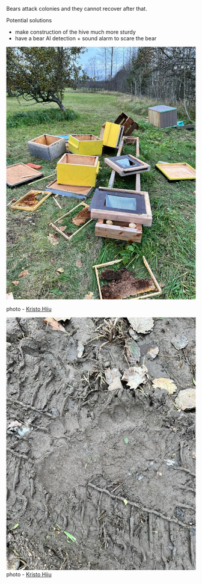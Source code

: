 Bears attack colonies and they cannot recover after that.

Potential solutions

- make construction of the hive much more sturdy
- have a bear AI detection + sound alarm to scare the bear


![](../img/396936600_1790463728047842_2700506079401733521_n.jpg)

photo - [Kristo Hiiu](https://www.facebook.com/groups/108065015894483/user/100012526968833/?__cft__[0]=AZX7fuPj287Ey5NUgGC2KGvmjI0c5VauYoXa120HPUbyoWAdc7gBe0kp0KmQ740ohZS1GKfftyOusItALgpxnWlh4eyUrR-GP-x-6InFjg68VSG7Gvp9HOs2ddxfJH1Pkv1XtJSAjBnZErFTV8aTZBVs5ozfoKkTpu3NL9prtSpZJGNjOYEkNZSEfTmw8QrPcxE&__tn__=%2CP-R)



![](../img/396714609_1790463771381171_6376395098469256205_n.jpg)photo - [Kristo Hiiu](https://www.facebook.com/groups/108065015894483/user/100012526968833/?__cft__[0]=AZX7fuPj287Ey5NUgGC2KGvmjI0c5VauYoXa120HPUbyoWAdc7gBe0kp0KmQ740ohZS1GKfftyOusItALgpxnWlh4eyUrR-GP-x-6InFjg68VSG7Gvp9HOs2ddxfJH1Pkv1XtJSAjBnZErFTV8aTZBVs5ozfoKkTpu3NL9prtSpZJGNjOYEkNZSEfTmw8QrPcxE&__tn__=%2CP-R)